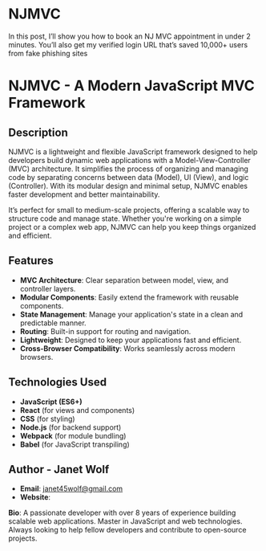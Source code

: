 # NJMVC
In this post, I’ll show you how to book an NJ MVC appointment in under 2 minutes. You’ll also get my verified login URL that’s saved 10,000+ users from fake phishing sites
# NJMVC - A Modern JavaScript MVC Framework

## Description

NJMVC is a lightweight and flexible JavaScript framework designed to help developers build dynamic web applications with a Model-View-Controller (MVC) architecture. It simplifies the process of organizing and managing code by separating concerns between data (Model), UI (View), and logic (Controller). With its modular design and minimal setup, NJMVC enables faster development and better maintainability.

It’s perfect for small to medium-scale projects, offering a scalable way to structure code and manage state. Whether you're working on a simple project or a complex web app, NJMVC can help you keep things organized and efficient.

## Features

- **MVC Architecture**: Clear separation between model, view, and controller layers.
- **Modular Components**: Easily extend the framework with reusable components.
- **State Management**: Manage your application's state in a clean and predictable manner.
- **Routing**: Built-in support for routing and navigation.
- **Lightweight**: Designed to keep your applications fast and efficient.
- **Cross-Browser Compatibility**: Works seamlessly across modern browsers.

## Technologies Used

- **JavaScript (ES6+)**
- **React** (for views and components)
- **CSS** (for styling)
- **Node.js** (for backend support)
- **Webpack** (for module bundling)
- **Babel** (for JavaScript transpiling)

## Author - **Janet Wolf**  
  - **Email**: janet45wolf@gmail.com
  - **Website**:
 
    
  **Bio**: A passionate developer with over 8 years of experience building scalable web applications. Master in JavaScript and web technologies. Always looking to help fellow developers and contribute to open-source projects.



